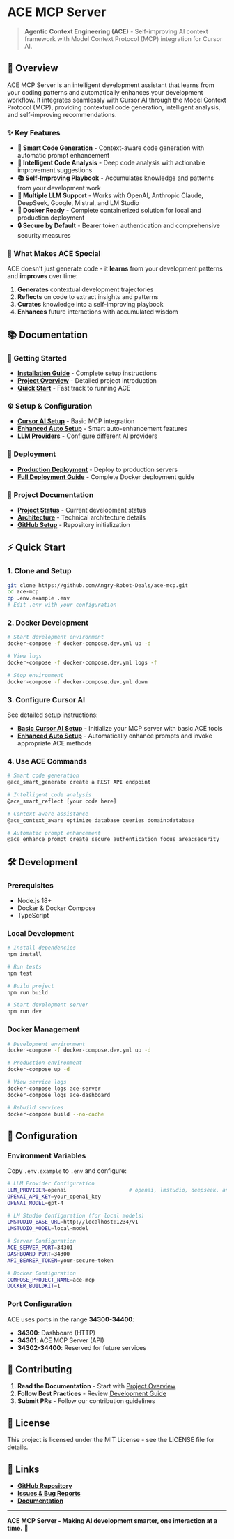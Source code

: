 # ACE MCP Server

> **Agentic Context Engineering (ACE)** - Self-improving AI context framework with Model Context Protocol (MCP) integration for Cursor AI.

## 🎯 Overview

ACE MCP Server is an intelligent development assistant that learns from your coding patterns and automatically enhances your development workflow. It integrates seamlessly with Cursor AI through the Model Context Protocol (MCP), providing contextual code generation, intelligent analysis, and self-improving recommendations.

### ✨ Key Features

- **🤖 Smart Code Generation** - Context-aware code generation with automatic prompt enhancement
- **🧠 Intelligent Code Analysis** - Deep code analysis with actionable improvement suggestions  
- **📚 Self-Improving Playbook** - Accumulates knowledge and patterns from your development work
- **🔧 Multiple LLM Support** - Works with OpenAI, Anthropic Claude, DeepSeek, Google, Mistral, and LM Studio
- **🐳 Docker Ready** - Complete containerized solution for local and production deployment
- **🔒 Secure by Default** - Bearer token authentication and comprehensive security measures

### 🚀 What Makes ACE Special

ACE doesn't just generate code - it **learns** from your development patterns and **improves** over time:

1. **Generates** contextual development trajectories
2. **Reflects** on code to extract insights and patterns  
3. **Curates** knowledge into a self-improving playbook
4. **Enhances** future interactions with accumulated wisdom

## 📚 Documentation

### 🚀 Getting Started
- **[Installation Guide](./docs/intro/INSTALLATION.md)** - Complete setup instructions
- **[Project Overview](./docs/intro/START_HERE.md)** - Detailed project introduction
- **[Quick Start](./docs/intro/DESCRIPTION.md)** - Fast track to running ACE

### ⚙️ Setup & Configuration  
- **[Cursor AI Setup](./docs/setup/CURSOR_AI_SETUP.md)** - Basic MCP integration
- **[Enhanced Auto Setup](./docs/setup/CURSOR_AI_AUTO_SETUP.md)** - Smart auto-enhancement features
- **[LLM Providers](./docs/LLM_PROVIDERS.md)** - Configure different AI providers

### 🚀 Deployment
- **[Production Deployment](./docs/deployment/DEPLOYMENT_README.md)** - Deploy to production servers
- **[Full Deployment Guide](./docs/intro/DEPLOYMENT.md)** - Complete Docker deployment guide

### 📖 Project Documentation
- **[Project Status](./docs/intro/PROJECT_STATUS.md)** - Current development status
- **[Architecture](./docs/intro/INITIALIZATION_REPORT.md)** - Technical architecture details
- **[GitHub Setup](./docs/intro/GITHUB_INITIALIZATION.md)** - Repository initialization

## ⚡ Quick Start

### 1. Clone and Setup
```bash
git clone https://github.com/Angry-Robot-Deals/ace-mcp.git
cd ace-mcp
cp .env.example .env
# Edit .env with your configuration
```

### 2. Docker Development
```bash
# Start development environment
docker-compose -f docker-compose.dev.yml up -d

# View logs
docker-compose -f docker-compose.dev.yml logs -f

# Stop environment  
docker-compose -f docker-compose.dev.yml down
```

### 3. Configure Cursor AI

See detailed setup instructions:

- **[Basic Cursor AI Setup](./docs/setup/CURSOR_AI_SETUP.md)** - Initialize your MCP server with basic ACE tools
- **[Enhanced Auto Setup](./docs/setup/CURSOR_AI_AUTO_SETUP.md)** - Automatically enhance prompts and invoke appropriate ACE methods

### 4. Use ACE Commands
```bash
# Smart code generation
@ace_smart_generate create a REST API endpoint

# Intelligent code analysis  
@ace_smart_reflect [your code here]

# Context-aware assistance
@ace_context_aware optimize database queries domain:database

# Automatic prompt enhancement
@ace_enhance_prompt create secure authentication focus_area:security
```

## 🛠️ Development

### Prerequisites
- Node.js 18+
- Docker & Docker Compose
- TypeScript

### Local Development
```bash
# Install dependencies
npm install

# Run tests
npm test

# Build project
npm run build

# Start development server
npm run dev
```

### Docker Management
```bash
# Development environment
docker-compose -f docker-compose.dev.yml up -d

# Production environment  
docker-compose up -d

# View service logs
docker-compose logs ace-server
docker-compose logs ace-dashboard

# Rebuild services
docker-compose build --no-cache
```

## 🔧 Configuration

### Environment Variables
Copy `.env.example` to `.env` and configure:

```bash
# LLM Provider Configuration
LLM_PROVIDER=openai                    # openai, lmstudio, deepseek, anthropic
OPENAI_API_KEY=your_openai_key
OPENAI_MODEL=gpt-4

# LM Studio Configuration (for local models)
LMSTUDIO_BASE_URL=http://localhost:1234/v1
LMSTUDIO_MODEL=local-model

# Server Configuration
ACE_SERVER_PORT=34301
DASHBOARD_PORT=34300
API_BEARER_TOKEN=your-secure-token

# Docker Configuration
COMPOSE_PROJECT_NAME=ace-mcp
DOCKER_BUILDKIT=1
```

### Port Configuration
ACE uses ports in the range **34300-34400**:
- **34300**: Dashboard (HTTP)
- **34301**: ACE MCP Server (API)
- **34302-34400**: Reserved for future services

## 🤝 Contributing

1. **Read the Documentation** - Start with [Project Overview](./docs/intro/START_HERE.md)
2. **Follow Best Practices** - Review [Development Guide](./docs/intro/DESCRIPTION.md)
3. **Submit PRs** - Follow our contribution guidelines

## 📄 License

This project is licensed under the MIT License - see the LICENSE file for details.

## 🔗 Links

- **[GitHub Repository](https://github.com/Angry-Robot-Deals/ace-mcp)**
- **[Issues & Bug Reports](https://github.com/Angry-Robot-Deals/ace-mcp/issues)**
- **[Documentation](./docs/)**

---

**ACE MCP Server - Making AI development smarter, one interaction at a time.** 🚀
